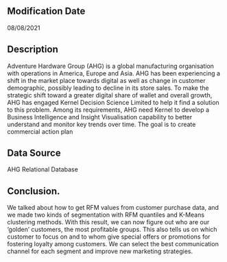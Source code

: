## Modification Date
08/08/2021

## Description
Adventure Hardware Group (AHG) is a global manufacturing organisation with operations in
America, Europe and Asia. AHG has been experiencing a shift in the market place towards digital
as well as change in customer demographic, possibly leading to decline in its store sales. To make
the strategic shift toward a greater digital share of wallet and overall growth, AHG has engaged
Kernel Decision Science Limited to help it find a solution to this problem. Among its requirements,
AHG need Kernel to develop a Business Intelligence and Insight Visualisation capability to better
understand and monitor key trends over time. The goal is to create commercial action plan

## Data Source 

AHG Relational Database

## Conclusion.
We talked about how to get RFM values from customer purchase data, and we made two kinds of segmentation with RFM quantiles and K-Means clustering methods. With this result, we can now figure out who are our ‘golden’ customers, the most profitable groups. This also tells us on which customer to focus on and to whom give special offers or promotions for fostering loyalty among customers. We can select the best communication channel for each segment and improve new marketing strategies.